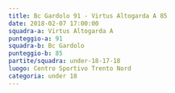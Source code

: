 ```yaml
---
title: Bc Gardolo 91 - Virtus Altogarda A 85
date: 2018-02-07 17:00:00
squadra-a: Virtus Altogarda A
punteggio-a: 91
squadra-b: Bc Gardolo
punteggio-b: 85
partite/squadra: under-18-17-18
luogo: Centro Sportivo Trento Nord
categoria: under 18
---
```

